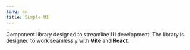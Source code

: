 ```yaml
---
lang: en
title: Simple UI
---
```


Component library designed to streamline UI development. The library is designed to work seamlessly with **Vite** and **React**.
